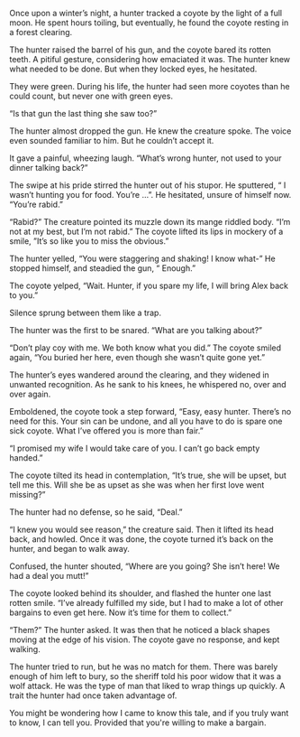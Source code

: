 Once upon a winter’s night, a hunter tracked a coyote by the light of a full moon. He spent hours toiling, but eventually, he found the coyote resting in a forest clearing. 


The hunter raised the barrel of his gun, and the coyote bared its rotten teeth. A pitiful gesture, considering how emaciated it was. The hunter knew what needed to be done. But when they locked eyes, he hesitated.


They were green. During his life, the hunter had seen more coyotes than he could count, but never one with green eyes. 


“Is that gun the last thing she saw too?” 


The hunter almost dropped the gun. He knew the creature spoke. The voice even sounded familiar to him. But he couldn’t accept it.  


It gave a painful, wheezing laugh. “What’s wrong hunter, not used to your dinner talking back?”


The swipe at his pride stirred the hunter out of his stupor. He sputtered, “ I wasn’t hunting you for food. You’re …”. He hesitated, unsure of himself now. “You’re rabid.”


“Rabid?” The creature pointed its muzzle down its mange riddled body. “I’m not at my best, but I’m not rabid.” The coyote lifted its lips in mockery of a smile, ”It’s so like you to miss the obvious.”


The hunter yelled, “You were staggering and shaking! I know what-” He stopped himself, and steadied the gun, “ Enough.”


The coyote yelped, “Wait. Hunter, if you spare my life, I will bring Alex back to you.” 


Silence sprung between them like a trap. 


The hunter was the first to be snared. “What are you talking about?”


“Don’t play coy with me. We both know what you did.” The coyote smiled again, “You buried her here, even though she wasn’t quite gone yet.”


The hunter’s eyes wandered around the clearing, and they widened in unwanted recognition. As he sank to his knees, he whispered no, over and over again.


Emboldened, the coyote took a step forward, “Easy, easy hunter. There’s no need for this. Your sin can be undone, and all you have to do is spare one sick coyote. What I’ve offered you is more than fair.” 


“I promised my wife I would take care of you. I can’t go back empty handed.” 


The coyote tilted its head in contemplation, “It’s true, she will be upset, but tell me this. Will she be as upset as she was when her first love went missing?”


The hunter had no defense, so he said, “Deal.”


“I knew you would see reason,” the creature said. Then it lifted its head back, and howled. Once it was done, the coyote turned it’s back on the hunter, and began to walk away. 


Confused, the hunter shouted, “Where are you going? She isn’t here! We had a deal you mutt!”


The coyote looked behind its shoulder, and flashed the hunter one last rotten smile. “I’ve already fulfilled my side, but I had to make a lot of other bargains to even get here. Now it’s time for them to collect.”


“Them?” The hunter asked. It was then that he noticed a black shapes moving at the edge of his vision. The coyote gave no response, and kept walking.


The hunter tried to run, but he was no match for them. There was barely enough of him left to bury, so the sheriff told his poor widow that it was a wolf attack. He was the type of man that liked to wrap things up quickly. A trait the hunter had once taken advantage of. 


You might be wondering how I came to know this tale, and if you truly want to know, I can tell you. Provided that you're willing to make a bargain.